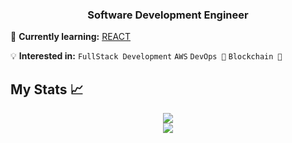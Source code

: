 ### <div align="center" width="200">Software Development Engineer</div>

🧠 **Currently learning:** [REACT](https://reactjs.org/)

💡 **Interested in:** `FullStack Development` `AWS` `DevOps 🚀` `Blockchain 🔗`

## My Stats 📈

<div align="center">   
    <img src="https://github-readme-stats.vercel.app/api?username=Lopeare&hide=contribs&show_icons=true" />
</div>

<div align="center">
    <img src="https://github-readme-stats.vercel.app/api/top-langs/?username=Lopeare&layout=compact"  />
</div>

